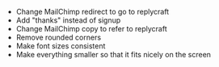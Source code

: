  - Change MailChimp redirect to go to replycraft
 - Add "thanks" instead of signup
 - Change MailChimp copy to refer to replycraft
 - Remove rounded corners
 - Make font sizes consistent
 - Make everything smaller so that it fits nicely on the screen

